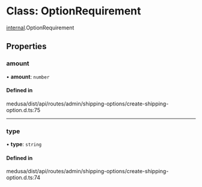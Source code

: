 # Class: OptionRequirement

[internal](../modules/internal-21.md).OptionRequirement

## Properties

### amount

• **amount**: `number`

#### Defined in

medusa/dist/api/routes/admin/shipping-options/create-shipping-option.d.ts:75

___

### type

• **type**: `string`

#### Defined in

medusa/dist/api/routes/admin/shipping-options/create-shipping-option.d.ts:74
